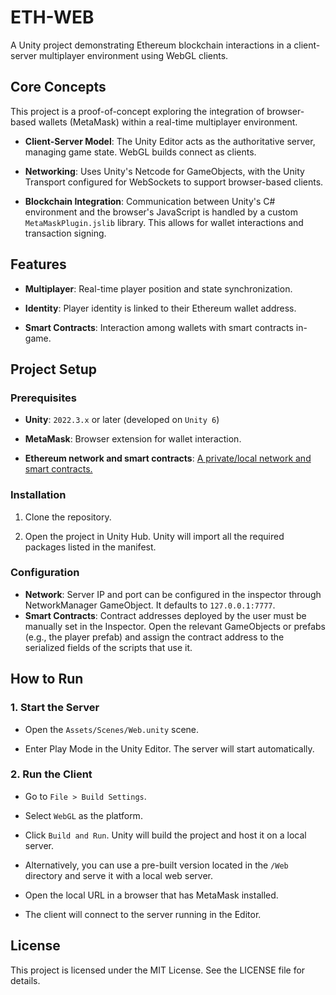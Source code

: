 # ETH-WEB

A Unity project demonstrating Ethereum blockchain interactions in a client-server multiplayer environment using WebGL clients.

## Core Concepts

This project is a proof-of-concept exploring the integration of browser-based wallets (MetaMask) within a real-time multiplayer environment.

-  **Client-Server Model**: The Unity Editor acts as the authoritative server, managing game state. WebGL builds connect as clients.

-  **Networking**: Uses Unity's Netcode for GameObjects, with the Unity Transport configured for WebSockets to support browser-based clients.
  
-  **Blockchain Integration**: Communication between Unity's C# environment and the browser's JavaScript is handled by a custom `MetaMaskPlugin.jslib` library. This allows for wallet interactions and transaction signing.

## Features

-  **Multiplayer**: Real-time player position and state synchronization.

-  **Identity**: Player identity is linked to their Ethereum wallet address.

-  **Smart Contracts**: Interaction among wallets with smart contracts in-game.

## Project Setup

### Prerequisites

-  **Unity**: `2022.3.x` or later (developed on `Unity 6`)

-  **MetaMask**: Browser extension for wallet interaction.

-  **Ethereum network and smart contracts**: [A private/local network and smart contracts.](https://github.com/ETH-Unity/EthNetwork)

### Installation

1. Clone the repository.

2. Open the project in Unity Hub. Unity will import all the required packages listed in the manifest.

### Configuration

-  **Network**: Server IP and port can be configured in the inspector through NetworkManager GameObject. It defaults to `127.0.0.1:7777`.
-  **Smart Contracts**: Contract addresses deployed by the user must be manually set in the Inspector. Open the relevant GameObjects or prefabs (e.g., the player prefab) and assign the contract address to the serialized fields of the scripts that use it.

## How to Run

### 1. Start the Server

- Open the `Assets/Scenes/Web.unity` scene.

- Enter Play Mode in the Unity Editor. The server will start automatically.

### 2. Run the Client

- Go to `File > Build Settings`.

- Select `WebGL` as the platform.

- Click `Build and Run`. Unity will build the project and host it on a local server.

- Alternatively, you can use a pre-built version located in the `/Web` directory and serve it with a local web server.

- Open the local URL in a browser that has MetaMask installed.

- The client will connect to the server running in the Editor.

## License

This project is licensed under the MIT License. See the LICENSE file for details.
